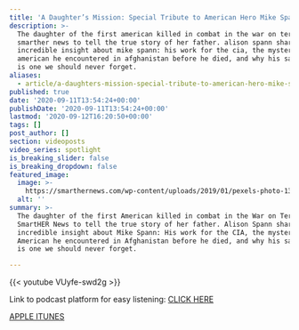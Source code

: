 ```yaml
---
title: 'A Daughter’s Mission: Special Tribute to American Hero Mike Spann'
description: >-
  The daughter of the first american killed in combat in the war on terror joins
  smarther news to tell the true story of her father. alison spann shares
  incredible insight about mike spann: his work for the cia, the mysterious
  american he encountered in afghanistan before he died, and why his sacrifice
  is one we should never forget.
aliases:
  - article/a-daughters-mission-special-tribute-to-american-hero-mike-spann/
published: true
date: '2020-09-11T13:54:24+00:00'
publishDate: '2020-09-11T13:54:24+00:00'
lastmod: '2020-09-12T16:20:50+00:00'
tags: []
post_author: []
section: videoposts
video_series: spotlight
is_breaking_slider: false
is_breaking_dropdown: false
featured_image:
  image: >-
    https://smarthernews.com/wp-content/uploads/2019/01/pexels-photo-1340504.jpeg
  alt: ''
summary: >-
  The daughter of the first American killed in combat in the War on Terror joins
  SmartHER News to tell the true story of her father. Alison Spann shares
  incredible insight about Mike Spann: His work for the CIA, the mysterious
  American he encountered in Afghanistan before he died, and why his sacrifice
  is one we should never forget.

---
```

{{< youtube VUyfe-swd2g >}}

Link to podcast platform for easy listening: [CLICK HERE](http://smarthernews.libsyn.com/a-daughters-mission-special-tribute-to-american-hero-mike-spann)

[APPLE ITUNES](https://podcasts.apple.com/us/podcast/daughters-mission-special-tribute-to-american-hero/id1395519638?i=1000449213082)